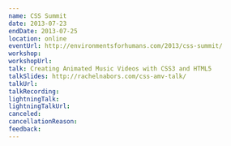 ```yaml
---
name: CSS Summit
date: 2013-07-23
endDate: 2013-07-25
location: online
eventUrl: http://environmentsforhumans.com/2013/css-summit/
workshop:
workshopUrl:
talk: Creating Animated Music Videos with CSS3 and HTML5
talkSlides: http://rachelnabors.com/css-amv-talk/
talkUrl:
talkRecording:
lightningTalk:
lightningTalkUrl:
canceled:
cancellationReason:
feedback:
---
```

